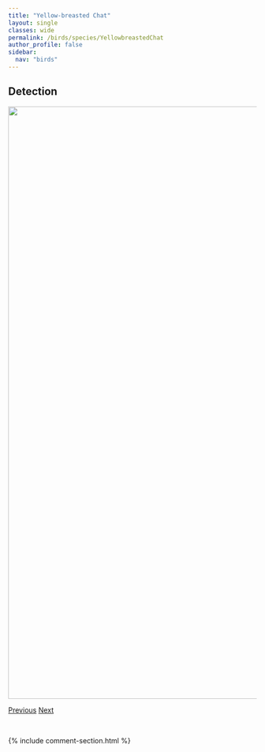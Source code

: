 ```yaml
---
title: "Yellow-breasted Chat"
layout: single
classes: wide
permalink: /birds/species/YellowbreastedChat
author_profile: false
sidebar:
  nav: "birds"
---
```


<h2>Detection</h2>

<a href="https://drive.google.com/uc?export=view&id=1EPymiP75BiTk081KlLOglOpADdJtSvH1">
<img src="https://drive.google.com/uc?export=view&id=1EPymiP75BiTk081KlLOglOpADdJtSvH1" height = "1200" width = "800">
</a>

<a href="/birds/species/WhitewingedCrossbill/" class="pagination--pager" title="White-winged Crossbill">Previous</a> <a href="/birds/species/YellowbelliedFlycatcher/" class="pagination--pager" title="Yellow-bellied Flycatcher">Next</a>

<p>&nbsp;</p>

{% include comment-section.html %}
